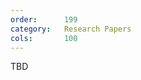 ```yaml
---
order:      199
category:   Research Papers
cols:       100
---
```

TBD
<!--

===== 2015 =====

???

===== 2014 =====

Tim Felgentreff, Alan Borning, and Robert Hirschfeld. Babelsberg: Specifying and Solving Constraints on Object Behavior. In Journal of Object Technology (JOT), vol. 13, no. 4, pages 1:1-38, 2014, www.jot.fm, doi:10.5381/jot.2014.13.4.a1.

Marcel Taeumel, Michael Perscheid, Bastian Steinert, Jens Lincke, and Robert Hirschfeld. Interleaving of Modification and Use in Data-driven Tool Development. In Proceedings of the ACM Symposium for New Ideas, New Paradigms, and Reflections on Everything to do with Programming and Software (Onward!) 2014, co-located with the Conference on Object-oriented Programming, Systems, Languages, and Applications (OOPSLA) 2014, pages 185-200, Portland, Oregon, USA, October 22-24, 2014, ACM DL.

Bert Freudenberg, Dan Ingalls, Tim Felgentreff, Tobias Pape, and Robert Hirschfeld. SqueakJS - A Modern and Practical Smalltalk That Runs in Any Browser. In Proceedings of the Dynamic Languages Symposium (DLS) 2014, co-located with the Conference on Object-oriented Programming, Systems, Languages, and Applications (OOPSLA) 2014, pages 57-66, Portland, Oregon, USA, October 21, 2014, ACM DL.

Eric Seckler and Robert Hirschfeld. Archipelago: A Research Platform for Component Interaction in Distributed Applications. In Proceedings of the Workshop on Reactive and Event-based Languages and Systems (REBLS) 2014, co-located with the Conference on Object-oriented Programming, Systems, Languages, and Applications (OOPSLA) 2014, Portland, Oregon, USA, October 21, 2014.

Maria Graber, Tim Felgentreff, Robert Hirschfeld, and Alan Borning. Solving Interactive Logic Puzzles With Object-Constraints: An Experience Report Using Babelsberg/S for Squeak/Smalltalk. In Proceedings of the Workshop on Reactive and Event-based Languages and Systems (REBLS) 2014, co-located with the Conference on Object-oriented Programming, Systems, Languages, and Applications (OOPSLA) 2014, Portland, Oregon, USA, October 21, 2014.

Marcel Taeumel, Tim Felgentreff, and Robert Hirschfeld. Applying Data-driven Tool Development to Context-oriented Languages. In Proceedings of the Workshop on Context-oriented Programming (COP) 2014, co-located with the European Conference on Object-oriented Programming (ECOOP), Uppsala, Sweden, July 29, 2014, ACM DL.

Vasily Kirilichev, Eric Seckler, Benjamin Siegmund, Michael Perscheid, and Robert Hirschfeld. Stepwise Back-in-time Debugging. In Proceedings of GI Informatiktage 2014, Potsdam, Germany, March 27-28, 2014, GI.

Bastian Steinert and Robert Hirschfeld. How to Compare Performance in Program Design Activities: Towards an Empirical Evaluation of CoExist. In Hasso Plattner, Christoph Meinel, and Larry Leifer (eds.). Design Thinking Research: Building Innovation Eco-Systems. pages 219-238, Springer 2014, doi:10.1007/978-3-319-01303-9_14.

Michael Perscheid, Tim Felgentreff, and Robert Hirschfeld. Follow the Path: Debugging State Anomalies Along Execution Histories. In Proceedings of the IEEE European Conference on Software Maintenance and Reengineering and the Working Conference on Reverse Engineering (CSMR-WCRE) 2014 Software Evolution Week, pages 124-133, Antwerp, Belgium, February 3-6, 2014, IEEE.

Michael Perscheid and Robert Hirschfeld. Follow the Path: Debugging Tools for Test-driven Fault Navigation. In Tool Demo Track of the IEEE European Conference on Software Maintenance and Reengineering and the Working Conference on Reverse Engineering (CSMR-WCRE) 2014 Software Evolution Week, pages 446-449, Antwerp, Belgium, February 3-6, 2014, IEEE.

===== 2013 =====

Tim Felgentreff, Michael Perscheid, and Robert Hirschfeld. Constraining Timing-dependent Communication for Debugging Non-deterministic Failures. In Proceedings of the Fourth International Workshop on Academic Software Development Tools and Techniques (WASDeTT-4) 2013, co-located with the European Conference on Object-oriented Programming (ECOOP) 2013, Montpellier, France, July 1, 2013.

===== 2012 =====

Bastian Steinert, Damien Cassou, and Robert Hirschfeld. CoExist: Overcoming Aversion to Change – Preserving Immediate Access to Source Code and Run-time Information of Previous Development States. In Proceedings of the Dynamic Languages Symposium (DLS) 2012, co-located with the Conference on Object-oriented Programming, Systems, Languages, and Applications (OOPSLA) 2012, pages 107-117, Tucson, Arizona, USA, October 22, 2012, ACM DL. 

Marcel Taeumel, Bastian Steinert, and Robert Hirschfeld. The VIVIDE Programming Environment: Connecting Run-time Information with Programmers' System Knowledge. In Proceedings of the ACM Symposium for New Ideas, New Paradigms, and Reflections on Everything to do with Programming and Software (Onward!) 2012, co-located with the Conference on Object-oriented Programming, Systems, Languages, and Applications (OOPSLA) 2012, pages 117-126, Tucson, Arizona, USA, October 19-26, 2012, ACM DL.

Bastian Steinert, Marcel Taeumel, Damien Cassou, and Robert Hirschfeld. Adopting Design Practices for Programming. In Hasso Plattner, Christoph Meinel, and Larry Leifer (eds.). Design Thinking Research: Measuring Performance in Context. pages 247-262, Springer 2012, doi:10.1007/978-3-642-31991-4_14.

Michael Perscheid, Michael Haupt, Robert Hirschfeld, and Hidehiko Masuhara. Test-driven Fault Navigation for Debugging Reproducible Failures. In Journal on Information and Media Technologies, vol. 7, no. 4, pages 1377-1400 (reprinted from Computer Software, vol. 29, no. 3), 2012, Japan.

Michael Perscheid, Michael Haupt, Robert Hirschfeld, and Hidehiko Masuhara. Test-driven Fault Navigation for Debugging Reproducible Failures. In Journal of the Japan Society for Software Science and Technology (JSSST) on Computer Software, vol. 29, no. 3, pages 188-211, 2012, Japan.

Michael Perscheid, Damien Cassou, and Robert Hirschfeld. Test Quality Feedback: Improving Effectivity and Efficiency of Unit Testing. In Proceedings of the Conference on Creating, Connecting and Collaborating through Computing (C5) 2012, pages 60-67, Institute for Creative Technologies, University of Southern California, Playa Vista, California, USA, January 18-20, 2012, IEEE.

Lauritz Thamsen, Anton Gulenko, Michael Perscheid, Robert Krahn, Robert Hirschfeld, and David A. Thomas. Orca: A Single-language Web Framework for Collaborative Development. In Proceedings of the Conference on Creating, Connecting and Collaborating through Computing (C5) 2012, pages 45-52, Institute for Creative Technologies, University of Southern California, Playa Vista, California, USA, January 18-20, 2012, IEEE.

===== 2011 =====

Bastian Steinert and Robert Hirschfeld. Applying Design Knowledge to Programming. In Hasso Plattner, Christoph Meinel, and Larry Leifer (eds.). Design Thinking Research: Studying Co-creation in Practice. pages 259-277, Springer 2011, doi:10.1007/978-3-642-21643-5_15.

Michael Perscheid, Michael Haupt, Robert Hirschfeld, and Hidehiko Masuhara. Test-Driven Fault Navigation for Debugging Reproducible Failures. In Proceedings of the JSSST Annual Conference 2011, Naha, Okinawa, Japan, September 27-29, 2011.

Michael Haupt, Michael Perscheid, and Robert Hirschfeld. Type Harvesting: A Practical Approach to Obtaining Typing Information in Dynamic Programming Languages. In Proceedings of the Object-oriented Programming Languages and Systems (OOPS) Track of the ACM Symposium on Applied Computing (SAC) 2011, pages 1282-1289, Tunghai University, TaiChung, Taiwan, March 21-24, 2011, ACM Press.

Robert Hirschfeld, Bastian Steinert, and Jens Lincke. Agile Software Development in Virtual Collaboration Environments. In Hasso Plattner, Christoph Meinel, and Larry Leifer (eds.). Design Thinking: Understand-Improve-Apply. pages 197-218, Springer 2011, doi:10.1007/978-3-642-13757-0_12.

===== 2010 =====

Michael Perscheid, Bastian Steinert, Robert Hirschfeld, Felix Geller, and Michael Haupt. Immediacy through Interactivity: Online Analysis of Run-time Behavior. In Proceedings of the 17th Working Conference on Reverse Engineerings (WCRE) 2010, pages 77-86, Beverly, Massachusetts, USA, October 13-16, 2010, IEEE.

Michael Haupt, Michael Perscheid, Robert Hirschfeld, Lysann Kessler, Thomas Klingbeil, Stephanie Platz, Frank Schlegel, and Philipp Tessenow. PhidgetLab: Crossing the Border from Virtual to Real-World Objects. In Proceedings the Conference of Innovation and Technology in Computer Science Education (ITiCSE) 2010, Bilkent, Ankara, Turkey, June 26-30, 2010, ACM DL.

Bastian Steinert, Michael Haupt, Robert Krahn, and Robert Hirschfeld. Continuous Selective Testing. In Proceedings of the International Conference on Agile Software Development (XP) 2010, Springer LNBIP 48, pages 132-146, Trondheim, Norway, June 1-4, 2010, Springer.

Bastian Steinert, Marcel Taeumel, Jens Lincke, Tobias Pape, and Robert Hirschfeld. CodeTalk-Conversations About Code. In Proceedings of the Conference on Creating, Connecting and Collaborating through Computing (C5) 2010, pages 11-18, San Diego, California, USA, January 25-27, 2010, IEEE.

-->
